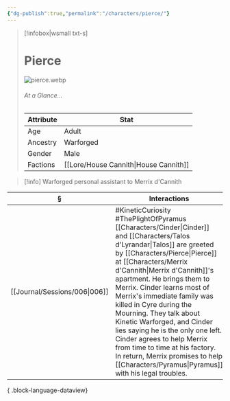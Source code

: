 ```yaml
---
{"dg-publish":true,"permalink":"/characters/pierce/"}
---
```


> [!infobox|wsmall txt-s]
> # Pierce
> ![pierce.webp](/img/user/z_attachments/pierce.webp) 
> ###### At a Glance...
> | Attribute | Stat |
> | ---- | ---- |
> | Age | Adult |
> | Ancestry | Warforged |
> | Gender | Male |
> | Factions | [[Lore/House Cannith\|House Cannith]] |

>[!info] Warforged personal assistant to Merrix d'Cannith

| §                                | Interactions                                                                                                                                                                                                                                                                                                                                                                                                                                                                                |
| -------------------------------- | ------------------------------------------------------------------------------------------------------------------------------------------------------------------------------------------------------------------------------------------------------------------------------------------------------------------------------------------------------------------------------------------------------------------------------------------------------------------------------------------- |
| [[Journal/Sessions/006\|006]] | #KineticCuriosity #ThePlightOfPyramus [[Characters/Cinder\|Cinder]] and [[Characters/Talos d'Lyrandar\|Talos]] are greeted by [[Characters/Pierce\|Pierce]] at [[Characters/Merrix d'Cannith\|Merrix d'Cannith]]'s apartment. He brings them to Merrix. Cinder learns most of Merrix's immediate family was killed in Cyre during the Mourning. They talk about Kinetic Warforged, and Cinder lies saying he is the only one left. Cinder agrees to help Merrix from time to time at his factory. In return, Merrix promises to help [[Characters/Pyramus\|Pyramus]] with his legal troubles. |

{ .block-language-dataview}